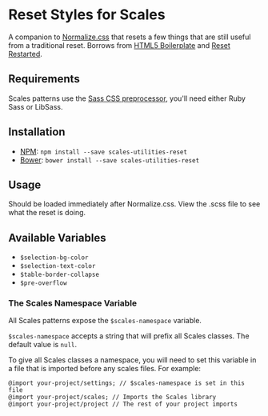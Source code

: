 # Reset Styles for Scales

A companion to [Normalize.css](http://necolas.github.io/normalize.css/) that resets a few things that are still useful from a traditional reset. Borrows from [HTML5 Boilerplate](http://h5bp.com) and [Reset Restarted](http://csswizardry.com/2011/10/reset-restarted).

## Requirements

Scales patterns use the [Sass CSS preprocessor](http://sass-lang.com/), you'll need either Ruby Sass or LibSass.

## Installation

* [NPM](http://npmjs.com): `npm install --save scales-utilities-reset`
* [Bower](http://bower.io/): `bower install --save scales-utilities-reset`

## Usage

Should be loaded immediately after Normalize.css. View the .scss file to see what the reset is doing.

## Available Variables

* `$selection-bg-color`
* `$selection-text-color`
* `$table-border-collapse`
* `$pre-overflow`

### The Scales Namespace Variable

All Scales patterns expose the `$scales-namespace` variable.

`$scales-namespace` accepts a string that will prefix all Scales classes. The default value is `null`.

To give all Scales classes a namespace, you will need to set this variable in a file that is imported before any scales files. For example:

```
@import your-project/settings; // $scales-namespace is set in this file
@import your-project/scales; // Imports the Scales library
@import your-project/project // The rest of your project imports
```
